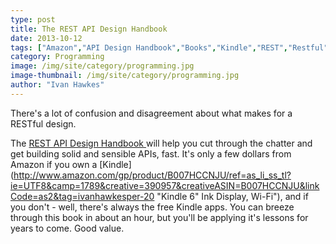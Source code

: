 ```yaml
---
type: post
title: The REST API Design Handbook
date: 2013-10-12
tags: ["Amazon","API Design Handbook","Books","Kindle","REST","Restful","Software Development"]
category: Programming
image: /img/site/category/programming.jpg
image-thumbnail: /img/site/category/programming.jpg
author: "Ivan Hawkes"
---
```


There's a lot of confusion and disagreement about what makes for a RESTful design.
<!--more-->

The [REST API Design Handbook ](http://www.amazon.com/gp/product/B00890OBFI/ref=as_li_ss_tl?ie=UTF8&camp=1789&creative=390957&creativeASIN=B00890OBFI&linkCode=as2&tag=ivanhawkesper-20 "The REST API Design Handbook") will help you cut through the chatter and get building solid and sensible APIs, fast. It's only a few dollars from Amazon if you own a [Kindle](http://www.amazon.com/gp/product/B007HCCNJU/ref=as_li_ss_tl?ie=UTF8&camp=1789&creative=390957&creativeASIN=B007HCCNJU&linkCode=as2&tag=ivanhawkesper-20 "Kindle 6" Ink Display, Wi-Fi"), and if you don't - well, there's always the free Kindle apps. You can breeze through this book in about an hour, but you'll be applying it's lessons for years to come. Good value.